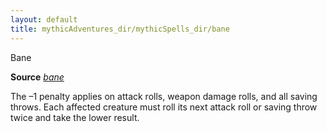 ```yaml
---
layout: default
title: mythicAdventures_dir/mythicSpells_dir/bane
---
```

Bane

**Source** [_bane_](../spells_dir/bane#_bane)

The –1 penalty applies on attack rolls, weapon damage rolls, and all saving throws. Each affected creature must roll its next attack roll or saving throw twice and take the lower result.

